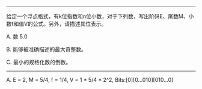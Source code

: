 ***

给定一个浮点格式，有k位指数和n位小数，对于下列数，写出阶码E、尾数M、小数f和值V的公式。另外，请描述其位表示。

A. 数 5.0

B. 能够被准确描述的最大奇整数。

C. 最小的规格化数的倒数。

***

A. E = 2, M = 5/4, f = 1/4, V = 1 * 5/4 * 2^2, Bits:[0][0...010][010...0]
